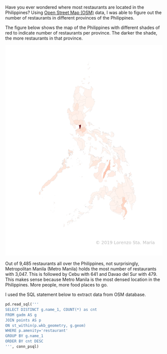 Have you ever wondered where most restaurants are located in the Philippines? Using [Open Street Map (OSM)](https://www.openstreetmap.org/#map=5/13.019/121.767) data, I was able to figure out the number of restaurants in different provinces of the Philippines. 

The figure below shows the map of the Philippines with different shades of red to indicate number of restaurants per province. The darker the shade, the more restaurants in that province.


![png](/assets/images/20190618/restos_ph.png)


Out of 9,485 restaurants all over the Philippines, not surprisingly, Metropolitan Manila (Metro Manila) holds the most number of restaurants with 3,047. This is followed by Cebu with 641 and Davao del Sur with 479. This makes sense because Metro Manila is the most densed location in the Philippines. More people, more food places to go.


I used the SQL statement below to extract data from OSM database.

```python
pd.read_sql('''
SELECT DISTINCT g.name_1, COUNT(*) as cnt
FROM gadm AS g
JOIN points AS p
ON st_within(p.wkb_geometry, g.geom)
WHERE p.amenity='restaurant'
GROUP BY g.name_1
ORDER BY cnt DESC
''', conn_psql)
```